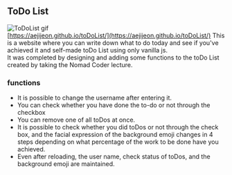 ## ToDo List 
![ToDoList gif](https://user-images.githubusercontent.com/59640337/107612691-219a9e80-6c8a-11eb-9a0d-1d6a477b2ba2.gif)  
[https://aejijeon.github.io/toDoList/](https://aejijeon.github.io/toDoList/)
This is a website where you can write down what to do today and see if you've achieved it and self-made toDo List using only vanilla js.  
It was completed by designing and adding some functions to the toDo List created by taking the Nomad Coder lecture.

### functions
- It is possible to change the username after entering it.
- You can check whether you have done the to-do or not through the checkbox
- You can remove one of all toDos at once.
- It is possible to check whether you did toDos or not through the check box, and the facial expression of the background emoji changes in 4 steps depending on what percentage of the work to be done have you achieved.
- Even after reloading, the user name, check status of toDos, and the background emoji are maintained.
